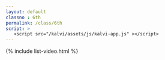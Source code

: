 ```yaml
---
layout: default
classno : 6th
permalink: /class/6th
script: >
   <script src="/kalvi/assets/js/kalvi-app.js" ></script>
---
```


{% include list-video.html %}
